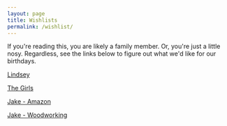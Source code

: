 ```yaml
---
layout: page
title: Wishlists
permalink: /wishlist/
---
```


If you're reading this, you are likely a family member.
Or, you're just a little nosy.
Regardless, see the links below to figure out what we'd like for our birthdays.

[Lindsey](http://a.co/iVnETfN)

[The Girls](http://a.co/2NXX3nB)

[Jake - Amazon](http://a.co/bal8IBf)

[Jake - Woodworking](https://trello.com/b/09dRIIXy/woodworking-tools)
